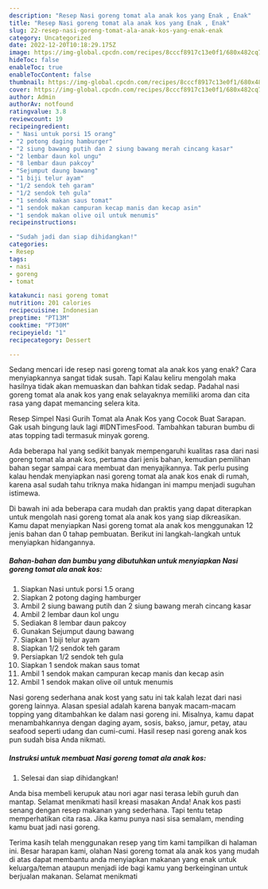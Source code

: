 ```yaml
---
description: "Resep Nasi goreng tomat ala anak kos yang Enak , Enak"
title: "Resep Nasi goreng tomat ala anak kos yang Enak , Enak"
slug: 22-resep-nasi-goreng-tomat-ala-anak-kos-yang-enak-enak
category: Uncategorized
date: 2022-12-20T10:18:29.175Z
image: https://img-global.cpcdn.com/recipes/8cccf8917c13e0f1/680x482cq70/nasi-goreng-tomat-ala-anak-kos-foto-resep-utama.jpg
hideToc: false
enableToc: true
enableTocContent: false
thumbnail: https://img-global.cpcdn.com/recipes/8cccf8917c13e0f1/680x482cq70/nasi-goreng-tomat-ala-anak-kos-foto-resep-utama.jpg
cover: https://img-global.cpcdn.com/recipes/8cccf8917c13e0f1/680x482cq70/nasi-goreng-tomat-ala-anak-kos-foto-resep-utama.jpg
author: Admin
authorAv: notfound
ratingvalue: 3.8
reviewcount: 19
recipeingredient:
- " Nasi untuk porsi 15 orang"
- "2 potong daging hamburger"
- "2 siung bawang putih dan 2 siung bawang merah cincang kasar"
- "2 lembar daun kol ungu"
- "8 lembar daun pakcoy"
- "Sejumput daung bawang"
- "1 biji telur ayam"
- "1/2 sendok teh garam"
- "1/2 sendok teh gula"
- "1 sendok makan saus tomat"
- "1 sendok makan campuran kecap manis dan kecap asin"
- "1 sendok makan olive oil untuk menumis"
recipeinstructions:

- "Sudah jadi dan siap dihidangkan!"
categories:
- Resep
tags:
- nasi
- goreng
- tomat

katakunci: nasi goreng tomat 
nutrition: 201 calories
recipecuisine: Indonesian
preptime: "PT13M"
cooktime: "PT30M"
recipeyield: "1"
recipecategory: Dessert

---
```



Sedang mencari ide resep nasi goreng tomat ala anak kos yang enak? Cara menyiapkannya sangat tidak susah. Tapi Kalau keliru mengolah maka hasilnya tidak akan memuaskan dan bahkan tidak sedap. Padahal nasi goreng tomat ala anak kos yang enak selayaknya memiliki aroma dan cita rasa yang dapat memancing selera kita.


Resep Simpel Nasi Gurih Tomat ala Anak Kos yang Cocok Buat Sarapan. Gak usah bingung lauk lagi #IDNTimesFood. Tambahkan taburan bumbu di atas topping tadi termasuk minyak goreng.

Ada beberapa hal yang sedikit banyak mempengaruhi kualitas rasa dari nasi goreng tomat ala anak kos, pertama dari jenis bahan, kemudian pemilihan bahan segar sampai cara membuat dan menyajikannya. Tak perlu pusing kalau hendak menyiapkan nasi goreng tomat ala anak kos enak di rumah, karena asal sudah tahu triknya maka hidangan ini mampu menjadi suguhan istimewa.


Di bawah ini ada beberapa cara mudah dan praktis yang dapat diterapkan untuk mengolah nasi goreng tomat ala anak kos yang siap dikreasikan. Kamu dapat menyiapkan Nasi goreng tomat ala anak kos menggunakan 12 jenis bahan dan 0 tahap pembuatan. Berikut ini langkah-langkah untuk menyiapkan hidangannya.

<!--inarticleads1-->

##### Bahan-bahan dan bumbu yang dibutuhkan untuk menyiapkan Nasi goreng tomat ala anak kos:

1. Siapkan  Nasi untuk porsi 1.5 orang
1. Siapkan 2 potong daging hamburger
1. Ambil 2 siung bawang putih dan 2 siung bawang merah cincang kasar
1. Ambil 2 lembar daun kol ungu
1. Sediakan 8 lembar daun pakcoy
1. Gunakan Sejumput daung bawang
1. Siapkan 1 biji telur ayam
1. Siapkan 1/2 sendok teh garam
1. Persiapkan 1/2 sendok teh gula
1. Siapkan 1 sendok makan saus tomat
1. Ambil 1 sendok makan campuran kecap manis dan kecap asin
1. Ambil 1 sendok makan olive oil untuk menumis


Nasi goreng sederhana anak kost yang satu ini tak kalah lezat dari nasi goreng lainnya. Alasan spesial adalah karena banyak macam-macam topping yang ditambahkan ke dalam nasi goreng ini. Misalnya, kamu dapat menambahkannya dengan daging ayam, sosis, bakso, jamur, petay, atau seafood seperti udang dan cumi-cumi. Hasil resep nasi goreng anak kos pun sudah bisa Anda nikmati. 

<!--inarticleads2-->

##### Instruksi untuk membuat Nasi goreng tomat ala anak kos:


1. Selesai dan siap dihidangkan!

Anda bisa membeli kerupuk atau nori agar nasi terasa lebih guruh dan mantap. Selamat menikmati hasil kreasi masakan Anda! Anak kos pasti senang dengan resep makanan yang sederhana. Tapi tentu tetap memperhatikan cita rasa. Jika kamu punya nasi sisa semalam, mending kamu buat jadi nasi goreng. 

Terima kasih telah menggunakan resep yang tim kami tampilkan di halaman ini. Besar harapan kami, olahan Nasi goreng tomat ala anak kos yang mudah di atas dapat membantu anda menyiapkan makanan yang enak untuk keluarga/teman ataupun menjadi ide bagi kamu yang berkeinginan untuk berjualan makanan. Selamat menikmati
